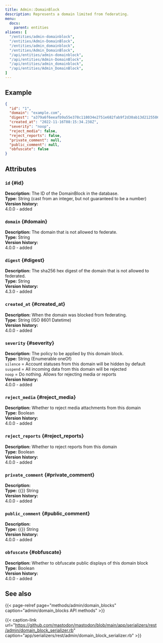 ```yaml
---
title: Admin::DomainBlock
description: Represents a domain limited from federating.
menu:
  docs:
    parent: entities
aliases: [
  "/entities/admin-domainblock",
  "/entities/Admin-DomainBlock",
  "/entities/admin_domainblock",
  "/entities/Admin_DomainBlock",
  "/api/entities/admin-domainblock",
  "/api/entities/Admin-DomainBlock",
  "/api/entities/admin_domainblock",
  "/api/entities/Admin_DomainBlock",
]
---
```


## Example

```json
{
  "id": "1",
  "domain": "example.com",
  "digest": "a379a6f6eeafb9a55e378c118034e2751e682fab9f2d30ab13d2125586ce1947",
  "created_at": "2022-11-16T08:15:34.238Z",
  "severity": "noop",
  "reject_media": false,
  "reject_reports": false,
  "private_comment": null,
  "public_comment": null,
  "obfuscate": false
}
```

## Attributes

### `id` {#id}

**Description:** The ID of the DomainBlock in the database.\
**Type:** String (cast from an integer, but not guaranteed to be a number)\
**Version history:**\
4.0.0 - added

### `domain` {#domain}

**Description:** The domain that is not allowed to federate.\
**Type:** String\
**Version history:**\
4.0.0 - added

### `digest` {#digest}

**Description:** The sha256 hex digest of the domain that is not allowed to federated.\
**Type:** String\
**Version history:**\
4.3.0 - added

### `created_at` {#created_at}

**Description:** When the domain was blocked from federating.\
**Type:** String (ISO 8601 Datetime)\
**Version history:**\
4.0.0 - added

### `severity` {#severity}

**Description:** The policy to be applied by this domain block.\
**Type:** String (Enumerable oneOf)\
`silence` = Account statuses from this domain will be hidden by default\
`suspend` = All incoming data from this domain will be rejected\
`noop` = Do nothing. Allows for rejecting media or reports\
**Version history:**\
4.0.0 - added

### `reject_media` {#reject_media}

**Description:** Whether to reject media attachments from this domain\
**Type:** Boolean\
**Version history:**\
4.0.0 - added

### `reject_reports` {#reject_reports}

**Description:** Whether to reject reports from this domain\
**Type:** Boolean\
**Version history:**\
4.0.0 - added

### `private_comment` {#private_comment}

**Description:** \
**Type:** {{<nullable>}} String\
**Version history:**\
4.0.0 - added

### `public_comment` {#public_comment}

**Description:** \
**Type:** {{<nullable>}} String\
**Version history:**\
4.0.0 - added

### `obfuscate` {#obfuscate}

**Description:** Whether to obfuscate public displays of this domain block\
**Type:** Boolean\
**Version history:**\
4.0.0 - added

## See also

{{< page-relref page="methods/admin/domain_blocks" caption="admin/domain_blocks API methods" >}}

{{< caption-link url="https://github.com/mastodon/mastodon/blob/main/app/serializers/rest/admin/domain_block_serializer.rb" caption="app/serializers/rest/admin/domain_block_serializer.rb" >}}
